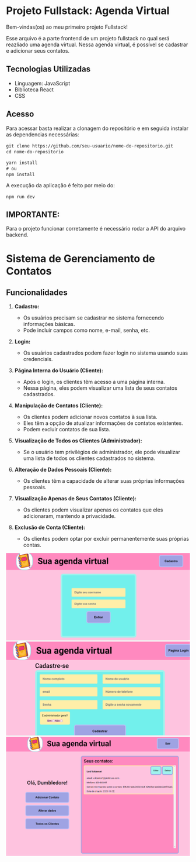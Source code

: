 # Projeto Fullstack: Agenda Virtual

Bem-vindas(os) ao meu primeiro projeto Fullstack!

Esse arquivo é a parte frontend de um projeto fullstack no qual será reazliado uma agenda virtual. Nessa agenda virtual, é possível se cadastrar e adicionar seus contatos.

## Tecnologias Utilizadas
* Linguagem: JavaScript
* Biblioteca React
* CSS

## Acesso
Para acessar basta realizar a clonagem do repositório e em seguida instalar as dependencias necessárias:

```
git clone https://github.com/seu-usuario/nome-do-repositorio.git
cd nome-do-repositorio
```

```
yarn install
# ou
npm install
```

A execução da aplicação é feito por meio do:
```
npm run dev
```

## IMPORTANTE:
Para o projeto funcionar corretamente é necessário rodar a API do arquivo backend.

# Sistema de Gerenciamento de Contatos

## Funcionalidades

1. **Cadastro:**
   - Os usuários precisam se cadastrar no sistema fornecendo informações básicas.
   - Pode incluir campos como nome, e-mail, senha, etc.

2. **Login:**
   - Os usuários cadastrados podem fazer login no sistema usando suas credenciais.

3. **Página Interna do Usuário (Cliente):**
   - Após o login, os clientes têm acesso a uma página interna.
   - Nessa página, eles podem visualizar uma lista de seus contatos cadastrados.

4. **Manipulação de Contatos (Cliente):**
   - Os clientes podem adicionar novos contatos à sua lista.
   - Eles têm a opção de atualizar informações de contatos existentes.
   - Podem excluir contatos de sua lista.

5. **Visualização de Todos os Clientes (Administrador):**
   - Se o usuário tem privilégios de administrador, ele pode visualizar uma lista de todos os clientes cadastrados no sistema.

6. **Alteração de Dados Pessoais (Cliente):**
   - Os clientes têm a capacidade de alterar suas próprias informações pessoais.

7. **Visualização Apenas de Seus Contatos (Cliente):**
   - Os clientes podem visualizar apenas os contatos que eles adicionaram, mantendo a privacidade.

8. **Exclusão de Conta (Cliente):**
   - Os clientes podem optar por excluir permanentemente suas próprias contas.

<img src="/src/imagens/paginaPrincipal.png">
<img src="/src/imagens/register.png">
<img src="/src/imagens/internalPage.png">